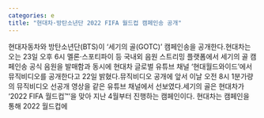 ```yaml
---
categories: e
title: "현대차·방탄소년단 2022 FIFA 월드컵 캠페인송 공개"
---
```

현대자동차와 방탄소년단(BTS)이 ‘세기의 골(GOTC)’ 캠페인송을 공개한다.현대차는 오는 23일 오후 6시 멜론·스포티파이 등 국내외 음원 스트리밍 플랫폼에서 세기의 골 캠페인송 공식 음원을 발매함과 동시에 현대차 글로벌 유튜브 채널 ‘현대월드와이드’에서 뮤직비디오를 공개한다고 22일 밝혔다.뮤직비디오 공개에 앞서 이날 오전 8시 1분가량의 뮤직비디오 선공개 영상을 같은 유튜브 채널에서 선보였다.세기의 골은 현대차가 ‘2022 FIFA 월드컵™’을 맞아 지난 4월부터 진행하는 캠페인이다. 현대차는 캠페인을 통해 2022 월드컵에